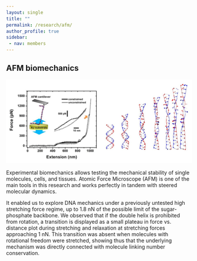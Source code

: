 ```yaml
---
layout: single
title: ""
permalink: /research/afm/
author_profile: true
sidebar:
 - nav: members
---
```


## AFM biomechanics

 ![alt tag](/assets/images/afm.jpg)

Experimental biomechanics allows testing the mechanical stability of single molecules, cells, and tissues. Atomic Force Microscope (AFM) is one of the main tools in this research and works perfectly in tandem with steered molecular dynamics. 

It enabled us to explore DNA mechanics under a previously untested high stretching force regime, up to 1.8 nN of the possible limit of the sugar-phosphate backbone. We observed that if the double helix is prohibited from rotation, a transition is displayed as a small plateau in force vs. distance plot during stretching and relaxation at stretching forces approaching 1 nN. This transition was absent when molecules with rotational freedom were stretched, showing thus that the underlying mechanism was directly connected with molecule linking number conservation. 
